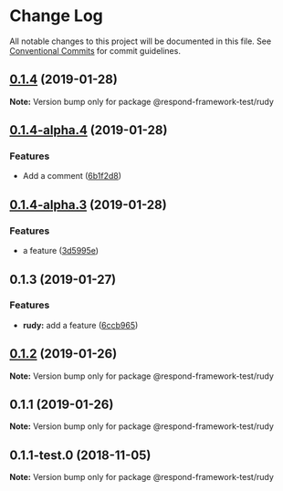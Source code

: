 # Change Log

All notable changes to this project will be documented in this file.
See [Conventional Commits](https://conventionalcommits.org) for commit guidelines.

## [0.1.4](https://github.com/faceyspacey/redux-first-router/compare/v0.1.4-alpha.4...v0.1.4) (2019-01-28)

**Note:** Version bump only for package @respond-framework-test/rudy





## [0.1.4-alpha.4](https://github.com/faceyspacey/redux-first-router/compare/v0.1.4-alpha.3...v0.1.4-alpha.4) (2019-01-28)


### Features

* Add a comment ([6b1f2d8](https://github.com/faceyspacey/redux-first-router/commit/6b1f2d8))





## [0.1.4-alpha.3](https://github.com/faceyspacey/redux-first-router/compare/v0.1.4-alpha.2...v0.1.4-alpha.3) (2019-01-28)


### Features

* a feature ([3d5995e](https://github.com/faceyspacey/redux-first-router/commit/3d5995e))





## 0.1.3 (2019-01-27)


### Features

* **rudy:** add a feature ([6ccb965](https://github.com/faceyspacey/redux-first-router/commit/6ccb965))
## [0.1.2](https://github.com/faceyspacey/redux-first-router/compare/@respond-framework-test/rudy@0.1.1...@respond-framework-test/rudy@0.1.2) (2019-01-26)

**Note:** Version bump only for package @respond-framework-test/rudy





## 0.1.1 (2019-01-26)

**Note:** Version bump only for package @respond-framework-test/rudy





## 0.1.1-test.0 (2018-11-05)

**Note:** Version bump only for package @respond-framework-test/rudy
